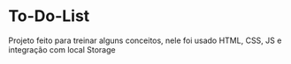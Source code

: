 # To-Do-List
<p>Projeto feito para treinar alguns conceitos, nele foi usado HTML, CSS, JS e integração com local Storage</p>
